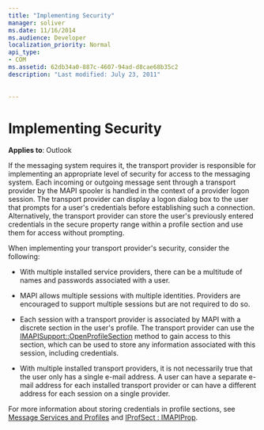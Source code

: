 ```yaml
---
title: "Implementing Security"
manager: soliver
ms.date: 11/16/2014
ms.audience: Developer
localization_priority: Normal
api_type:
- COM
ms.assetid: 62db34a0-887c-4607-94ad-d8cae68b35c2
description: "Last modified: July 23, 2011"
 
 
---
```


# Implementing Security

  
  
**Applies to**: Outlook 
  
If the messaging system requires it, the transport provider is responsible for implementing an appropriate level of security for access to the messaging system. Each incoming or outgoing message sent through a transport provider by the MAPI spooler is handled in the context of a provider logon session. The transport provider can display a logon dialog box to the user that prompts for a user's credentials before establishing such a connection. Alternatively, the transport provider can store the user's previously entered credentials in the secure property range within a profile section and use them for access without prompting.
  
When implementing your transport provider's security, consider the following:
  
- With multiple installed service providers, there can be a multitude of names and passwords associated with a user.
    
- MAPI allows multiple sessions with multiple identities. Providers are encouraged to support multiple sessions but are not required to do so.
    
- Each session with a transport provider is associated by MAPI with a discrete section in the user's profile. The transport provider can use the [IMAPISupport::OpenProfileSection](imapisupport-openprofilesection.md) method to gain access to this section, which can be used to store any information associated with this session, including credentials. 
    
- With multiple installed transport providers, it is not necessarily true that the user only has a single e-mail address. A user can have a separate e-mail address for each installed transport provider or can have a different address for each session on a single provider.
    
For more information about storing credentials in profile sections, see [Message Services and Profiles](message-services-and-profiles.md) and [IProfSect : IMAPIProp](iprofsectimapiprop.md).
  

